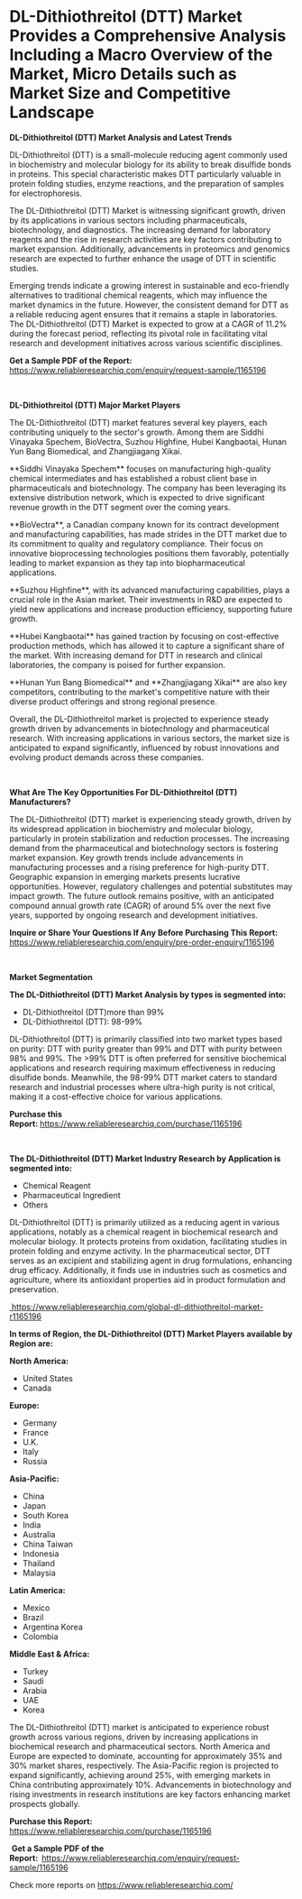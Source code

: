 <p><h1>DL-Dithiothreitol (DTT) Market Provides a Comprehensive Analysis Including a Macro Overview of the Market, Micro Details such as Market Size and Competitive Landscape</h1></p><p><strong>DL-Dithiothreitol (DTT) Market Analysis and Latest Trends</strong></p>
<p><p>DL-Dithiothreitol (DTT) is a small-molecule reducing agent commonly used in biochemistry and molecular biology for its ability to break disulfide bonds in proteins. This special characteristic makes DTT particularly valuable in protein folding studies, enzyme reactions, and the preparation of samples for electrophoresis. </p><p>The DL-Dithiothreitol (DTT) Market is witnessing significant growth, driven by its applications in various sectors including pharmaceuticals, biotechnology, and diagnostics. The increasing demand for laboratory reagents and the rise in research activities are key factors contributing to market expansion. Additionally, advancements in proteomics and genomics research are expected to further enhance the usage of DTT in scientific studies.</p><p>Emerging trends indicate a growing interest in sustainable and eco-friendly alternatives to traditional chemical reagents, which may influence the market dynamics in the future. However, the consistent demand for DTT as a reliable reducing agent ensures that it remains a staple in laboratories. The DL-Dithiothreitol (DTT) Market is expected to grow at a CAGR of 11.2% during the forecast period, reflecting its pivotal role in facilitating vital research and development initiatives across various scientific disciplines.</p></p>
<p><strong>Get a Sample PDF of the Report:&nbsp;</strong> <a href="https://www.reliableresearchiq.com/enquiry/request-sample/1165196?utm_campaign=2101&utm_medium=2&utm_source=Github&utm_content=ia&utm_term=02022025&utm_id=dl-dithiothreitol-dtt">https://www.reliableresearchiq.com/enquiry/request-sample/1165196</a></p>
<p>&nbsp;</p>
<p><strong>DL-Dithiothreitol (DTT) Major Market Players</strong></p>
<p><p>The DL-Dithiothreitol (DTT) market features several key players, each contributing uniquely to the sector's growth. Among them are Siddhi Vinayaka Spechem, BioVectra, Suzhou Highfine, Hubei Kangbaotai, Hunan Yun Bang Biomedical, and Zhangjiagang Xikai. </p><p>**Siddhi Vinayaka Spechem** focuses on manufacturing high-quality chemical intermediates and has established a robust client base in pharmaceuticals and biotechnology. The company has been leveraging its extensive distribution network, which is expected to drive significant revenue growth in the DTT segment over the coming years.</p><p>**BioVectra**, a Canadian company known for its contract development and manufacturing capabilities, has made strides in the DTT market due to its commitment to quality and regulatory compliance. Their focus on innovative bioprocessing technologies positions them favorably, potentially leading to market expansion as they tap into biopharmaceutical applications.</p><p>**Suzhou Highfine**, with its advanced manufacturing capabilities, plays a crucial role in the Asian market. Their investments in R&D are expected to yield new applications and increase production efficiency, supporting future growth.</p><p>**Hubei Kangbaotai** has gained traction by focusing on cost-effective production methods, which has allowed it to capture a significant share of the market. With increasing demand for DTT in research and clinical laboratories, the company is poised for further expansion.</p><p>**Hunan Yun Bang Biomedical** and **Zhangjiagang Xikai** are also key competitors, contributing to the market's competitive nature with their diverse product offerings and strong regional presence.</p><p>Overall, the DL-Dithiothreitol market is projected to experience steady growth driven by advancements in biotechnology and pharmaceutical research. With increasing applications in various sectors, the market size is anticipated to expand significantly, influenced by robust innovations and evolving product demands across these companies.</p></p>
<p>&nbsp;</p>
<p><strong>What Are The Key Opportunities For DL-Dithiothreitol (DTT) Manufacturers?</strong></p>
<p><p>The DL-Dithiothreitol (DTT) market is experiencing steady growth, driven by its widespread application in biochemistry and molecular biology, particularly in protein stabilization and reduction processes. The increasing demand from the pharmaceutical and biotechnology sectors is fostering market expansion. Key growth trends include advancements in manufacturing processes and a rising preference for high-purity DTT. Geographic expansion in emerging markets presents lucrative opportunities. However, regulatory challenges and potential substitutes may impact growth. The future outlook remains positive, with an anticipated compound annual growth rate (CAGR) of around 5% over the next five years, supported by ongoing research and development initiatives.</p></p>
<p><strong>Inquire or Share Your Questions If Any Before Purchasing This Report:</strong> <a href="https://www.reliableresearchiq.com/enquiry/pre-order-enquiry/1165196?utm_campaign=2101&utm_medium=2&utm_source=Github&utm_content=ia&utm_term=02022025&utm_id=dl-dithiothreitol-dtt">https://www.reliableresearchiq.com/enquiry/pre-order-enquiry/1165196</a></p>
<p>&nbsp;</p>
<p><strong>Market Segmentation</strong></p>
<p><strong>The DL-Dithiothreitol (DTT) Market Analysis by types is segmented into:</strong></p>
<p><ul><li>DL-Dithiothreitol (DTT)more than 99%</li><li>DL-Dithiothreitol (DTT): 98-99%</li></ul></p>
<p><p>DL-Dithiothreitol (DTT) is primarily classified into two market types based on purity: DTT with purity greater than 99% and DTT with purity between 98% and 99%. The >99% DTT is often preferred for sensitive biochemical applications and research requiring maximum effectiveness in reducing disulfide bonds. Meanwhile, the 98-99% DTT market caters to standard research and industrial processes where ultra-high purity is not critical, making it a cost-effective choice for various applications.</p></p>
<p><strong>Purchase this Report:&nbsp;</strong><a href="https://www.reliableresearchiq.com/purchase/1165196?utm_campaign=2101&utm_medium=2&utm_source=Github&utm_content=ia&utm_term=02022025&utm_id=dl-dithiothreitol-dtt">https://www.reliableresearchiq.com/purchase/1165196</a></p>
<p>&nbsp;</p>
<p><strong>The DL-Dithiothreitol (DTT) Market Industry Research by Application is segmented into:</strong></p>
<p><ul><li>Chemical Reagent</li><li>Pharmaceutical Ingredient</li><li>Others</li></ul></p>
<p><p>DL-Dithiothreitol (DTT) is primarily utilized as a reducing agent in various applications, notably as a chemical reagent in biochemical research and molecular biology. It protects proteins from oxidation, facilitating studies in protein folding and enzyme activity. In the pharmaceutical sector, DTT serves as an excipient and stabilizing agent in drug formulations, enhancing drug efficacy. Additionally, it finds use in industries such as cosmetics and agriculture, where its antioxidant properties aid in product formulation and preservation.</p></p>
<p><a href="https://www.reliableresearchiq.com/global-dl-dithiothreitol-market-r1165196?utm_campaign=2101&utm_medium=2&utm_source=Github&utm_content=ia&utm_term=02022025&utm_id=dl-dithiothreitol-dtt">&nbsp;https://www.reliableresearchiq.com/global-dl-dithiothreitol-market-r1165196</a></p>
<p><strong>In terms of Region, the DL-Dithiothreitol (DTT) Market Players available by Region are:</strong></p>
<p>
    <p> <strong> North America: </strong>
        <ul>
            <li>United States</li>
            <li>Canada</li>
        </ul>
        </p> 
    <p> <strong> Europe: </strong>
        <ul>
            <li>Germany</li>
            <li>France</li>
            <li>U.K.</li>
            <li>Italy</li>
            <li>Russia</li>
        </ul>
        </p> 
    <p> <strong> Asia-Pacific: </strong>
        <ul>
            <li>China</li>
            <li>Japan</li>
            <li>South Korea</li>
            <li>India</li>
            <li>Australia</li>
            <li>China Taiwan</li>
            <li>Indonesia</li>
            <li>Thailand</li>
            <li>Malaysia</li>
        </ul>
        </p> 
    <p> <strong> Latin America: </strong>
        <ul>
            <li>Mexico</li>
            <li>Brazil</li>
            <li>Argentina Korea</li>
            <li>Colombia</li>
        </ul>
        </p> 
    <p> <strong> Middle East & Africa: </strong>
        <ul>
            <li>Turkey</li>
            <li>Saudi</li>
            <li>Arabia</li>
            <li>UAE</li>
            <li>Korea</li>
        </ul>
    </p>
    </p>
<p><p>The DL-Dithiothreitol (DTT) market is anticipated to experience robust growth across various regions, driven by increasing applications in biochemical research and pharmaceutical sectors. North America and Europe are expected to dominate, accounting for approximately 35% and 30% market shares, respectively. The Asia-Pacific region is projected to expand significantly, achieving around 25%, with emerging markets in China contributing approximately 10%. Advancements in biotechnology and rising investments in research institutions are key factors enhancing market prospects globally.</p></p>
<p><strong>Purchase this Report: </strong><a href="https://www.reliableresearchiq.com/purchase/1165196?utm_campaign=2101&utm_medium=2&utm_source=Github&utm_content=ia&utm_term=02022025&utm_id=dl-dithiothreitol-dtt">https://www.reliableresearchiq.com/purchase/1165196</a></p>
<p>&nbsp;<strong>Get a Sample PDF of the Report:&nbsp;&nbsp;</strong><a href="https://www.reliableresearchiq.com/enquiry/request-sample/1165196?utm_campaign=2101&utm_medium=2&utm_source=Github&utm_content=ia&utm_term=02022025&utm_id=dl-dithiothreitol-dtt">https://www.reliableresearchiq.com/enquiry/request-sample/1165196</a></p>
<p><strong></strong></p>
<p>Check more reports on <a href="https://www.reliableresearchiq.com/?utm_campaign=2101&utm_medium=2&utm_source=Github&utm_content=ia&utm_term=02022025&utm_id=dl-dithiothreitol-dtt">https://www.reliableresearchiq.com/</a></p>